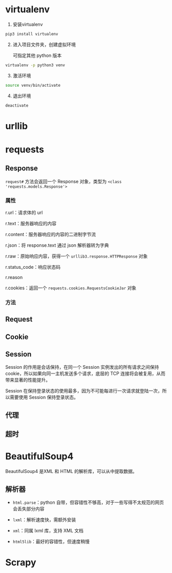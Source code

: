 # virtualenv

1. 安装virtualenv

```sh
pip3 install virtualenv
```



2. 进入项目文件夹，创建虚拟环境

   可指定其他 python 版本

```sh
virtualenv -p python3 venv
```



3. 激活环境

```sh
source venv/bin/activate
```



4. 退出环境

```sh
deactivate
```





# urllib





# requests

## Response

`request#` 方法会返回一个 Response 对象，类型为 `<class 'requests.models.Response'>`



### 属性

r.url：请求体的 url

r.text：服务器响应的内容

r.content：服务器响应的内容的二进制字节流

r.json：将 response.text 通过 json 解析器转为字典

r.raw：原始响应内容，获得一个 `urllib3.response.HTTPResponse` 对象

r.status_code：响应状态码

r.reason

r.cookies：返回一个 `requests.cookies.RequestsCookieJar` 对象



### 方法



## Request



## Cookie



## Session

Session 的作用是会话保持，在同一个 Session 实例发出的所有请求之间保持 cookie，所以如果向同一主机发送多个请求，底层的 TCP 连接将会被复用，从而带来显著的性能提升。

Session 在保持登录状态的使用最多，因为不可能每进行一次请求就登陆一次，所以需要使用 Session 保持登录状态。





## 代理





## 超时



# BeautifulSoup4

BeautifulSoup4 是XML 和 HTML 的解析库，可以从中提取数据。



## 解析器

- `html.parse`：python 自带，但容错性不够高，对于一些写得不太规范的网页会丢失部分内容

- `lxml`：解析速度快，需额外安装

- `xml`：同属 lxml 库，支持 XML 文档

- `html5lib`：最好的容错性，但速度稍慢





# Scrapy